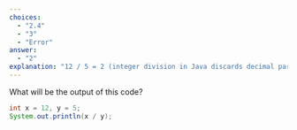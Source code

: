 ```yaml
---
choices:
  - "2.4"
  - "3"
  - "Error"
answer:
  - "2"
explanation: "12 / 5 = 2 (integer division in Java discards decimal part)."
---
```


What will be the output of this code?

```java
int x = 12, y = 5;
System.out.println(x / y);
